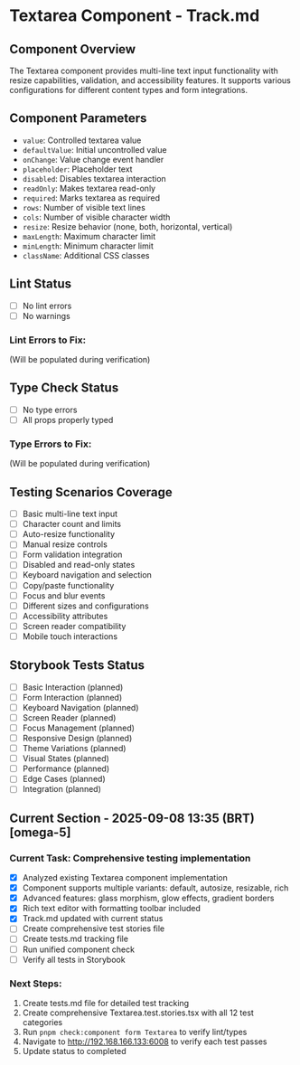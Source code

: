 # Textarea Component - Track.md

## Component Overview

The Textarea component provides multi-line text input functionality with resize capabilities, validation, and accessibility features. It supports various configurations for different content types and form integrations.

## Component Parameters

- `value`: Controlled textarea value
- `defaultValue`: Initial uncontrolled value
- `onChange`: Value change event handler
- `placeholder`: Placeholder text
- `disabled`: Disables textarea interaction
- `readOnly`: Makes textarea read-only
- `required`: Marks textarea as required
- `rows`: Number of visible text lines
- `cols`: Number of visible character width
- `resize`: Resize behavior (none, both, horizontal, vertical)
- `maxLength`: Maximum character limit
- `minLength`: Minimum character limit
- `className`: Additional CSS classes

## Lint Status

- [ ] No lint errors
- [ ] No warnings

### Lint Errors to Fix:

(Will be populated during verification)

## Type Check Status

- [ ] No type errors
- [ ] All props properly typed

### Type Errors to Fix:

(Will be populated during verification)

## Testing Scenarios Coverage

- [ ] Basic multi-line text input
- [ ] Character count and limits
- [ ] Auto-resize functionality
- [ ] Manual resize controls
- [ ] Form validation integration
- [ ] Disabled and read-only states
- [ ] Keyboard navigation and selection
- [ ] Copy/paste functionality
- [ ] Focus and blur events
- [ ] Different sizes and configurations
- [ ] Accessibility attributes
- [ ] Screen reader compatibility
- [ ] Mobile touch interactions

## Storybook Tests Status

- [ ] Basic Interaction (planned)
- [ ] Form Interaction (planned)
- [ ] Keyboard Navigation (planned)
- [ ] Screen Reader (planned)
- [ ] Focus Management (planned)
- [ ] Responsive Design (planned)
- [ ] Theme Variations (planned)
- [ ] Visual States (planned)
- [ ] Performance (planned)
- [ ] Edge Cases (planned)
- [ ] Integration (planned)

## Current Section - 2025-09-08 13:35 (BRT) [omega-5]

### Current Task: Comprehensive testing implementation

- [x] Analyzed existing Textarea component implementation
- [x] Component supports multiple variants: default, autosize, resizable, rich
- [x] Advanced features: glass morphism, glow effects, gradient borders
- [x] Rich text editor with formatting toolbar included
- [x] Track.md updated with current status
- [ ] Create comprehensive test stories file
- [ ] Create tests.md tracking file
- [ ] Run unified component check
- [ ] Verify all tests in Storybook

### Next Steps:

1. Create tests.md file for detailed test tracking
2. Create comprehensive Textarea.test.stories.tsx with all 12 test categories
3. Run `pnpm check:component form Textarea` to verify lint/types
4. Navigate to http://192.168.166.133:6008 to verify each test passes
5. Update status to completed
